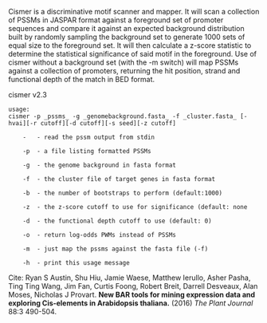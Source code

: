Cismer is a discriminative motif scanner and mapper.  It will scan a collection of PSSMs in JASPAR format against a foreground set
of promoter sequences and compare it against an expected background distribution built by randomly sampling the background
set to generate 1000 sets of equal size to the foreground set.  It will then calculate a z-score statistic to determine the 
statistical significance of said motif in the foreground.  Use of cismer without a background set (with the -m switch) will map 
PSSMs against a collection of promoters, returning the hit position, strand and functional depth of the match in BED format.

cismer v2.3

````
usage:
cismer -p _pssms_ -g _genomebackground.fasta_ -f _cluster.fasta_ [-hvai][-r cutoff][-d cutoff][-s seed][-z cutoff]

	-	- read the pssm output from stdin

	-p	- a file listing formatted PSSMs

	-g	- the genome background in fasta format

	-f	- the cluster file of target genes in fasta format

	-b	- the number of bootstraps to perform (default:1000)

	-z	- the z-score cutoff to use for significance (default: none

	-d	- the functional depth cutoff to use (default: 0)

	-o	- return log-odds PWMs instead of PSSMs

	-m	- just map the pssms against the fasta file (-f)

	-h	- print this usage message
````

Cite:  Ryan S Austin, Shu Hiu, Jamie Waese, Matthew Ierullo, Asher Pasha, Ting Ting Wang, Jim Fan, Curtis Foong, Robert Breit, 
Darrell Desveaux, Alan Moses, Nicholas J Provart.  **New BAR tools for mining expression data and exploring Cis‐elements in Arabidopsis
 thaliana.** (2016) _The Plant Journal_ 88:3 490-504.

